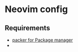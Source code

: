 # Neovim config

## Requirements
- [packer for Package manager](https://github.com/wbthomason/packer.nvim)
- 
